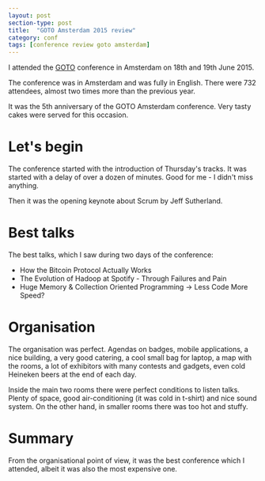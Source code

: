 ```yaml
---
layout: post
section-type: post
title:  "GOTO Amsterdam 2015 review"
category: conf
tags: [conference review goto amsterdam]
---
```

I attended the [GOTO][goto2015] conference in Amsterdam on 18th and 19th June 2015.

The conference was in Amsterdam and was fully in English.
There were 732 attendees, almost two times more than the previous year.

It was the 5th anniversary of the GOTO Amsterdam conference.
Very tasty cakes were served for this occasion.

# Let's begin
The conference started with the introduction of Thursday's tracks. It was
started with a delay of over a dozen of minutes. Good for me - I didn't miss anything.


Then it was the opening keynote about Scrum by Jeff Sutherland.

# Best talks

The best talks, which I saw during two days of the conference:

* How the Bitcoin Protocol Actually Works
* The Evolution of Hadoop at Spotify - Through Failures and Pain
* Huge Memory & Collection Oriented Programming -> Less Code More Speed?

# Organisation
The organisation was perfect. Agendas on badges, mobile applications, a nice building,
a very good catering, a cool small bag for laptop, a map with the rooms, a lot of exhibitors
with many contests and gadgets, even cold Heineken beers at the end of each day.

Inside the main two rooms there were perfect conditions to listen talks. Plenty of space,
good air-conditioning (it was cold in t-shirt) and nice sound system. On the other hand,
in smaller rooms there was too hot and stuffy.

# Summary
From the organisational point of view, it was the best conference which I attended, albeit
it was also the most expensive one.

[goto2015]: http://gotocon.com/amsterdam-2015
